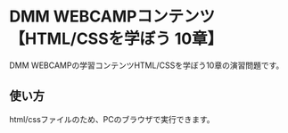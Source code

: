 # DMM WEBCAMPコンテンツ【HTML/CSSを学ぼう 10章】
DMM WEBCAMPの学習コンテンツHTML/CSSを学ぼう10章の演習問題です。
## 使い方
html/cssファイルのため、PCのブラウザで実行できます。
